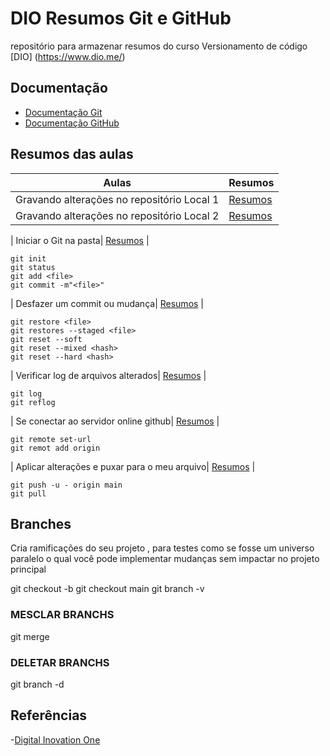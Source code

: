 # DIO Resumos Git e GitHub
repositório para armazenar resumos do curso Versionamento de código [DIO] (https://www.dio.me/)

## Documentação
- [Documentação Git](https://git-scm.com/doc)
- [Documentação GitHub](https://doc.github.com/)

## Resumos das aulas 
| Aulas | Resumos |
|------|-------|
| Gravando alterações no repositório Local 1| [Resumos]() |
| Gravando alterações no repositório Local 2| [Resumos]() |


| Iniciar o Git na pasta| [Resumos]() |
```
git init
git status
git add <file>
git commit -m"<file>" 
```
| Desfazer um commit ou mudança| [Resumos]() |

```
git restore <file>
git restores --staged <file>
git reset --soft
git reset --mixed <hash>
git reset --hard <hash>

```
| Verificar log de arquivos alterados| [Resumos]() |

```
git log
git reflog
```
| Se conectar ao servidor online github| [Resumos]() |

```
git remote set-url
git remot add origin
```
| Aplicar alterações e puxar para o meu arquivo| [Resumos]() |

```
git push -u - origin main
git pull

```
## Branches
Cria ramificações do seu projeto , para testes como se fosse um universo paralelo o qual você pode implementar mudanças sem impactar no projeto principal

git checkout -b <branch>
git checkout main
git branch -v

### MESCLAR BRANCHS
git merge

### DELETAR BRANCHS
git branch -d 





## Referências
-[Digital Inovation One]()
